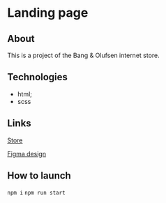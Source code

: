 # Landing page

## About

This is a project of the Bang & Olufsen internet store.

## Technologies

- html;
- scss

## Links

[Store](https://yana-longstocking.github.io/layout_landing-page/)

[Figma design](https://www.figma.com/design/DtkQmQ797hk0nI4KfMi2Uq/BOSE-New-Version?node-id=6817-211&p=f&t=pcpuzI8Udn2LopEM-0)

## How to launch

`npm i`
`npm run start`
